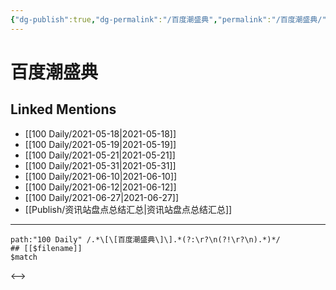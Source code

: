 ```yaml
---
{"dg-publish":true,"dg-permalink":"/百度潮盛典","permalink":"/百度潮盛典/","created":"2023-04-09T16:55:48.985+08:00","updated":"2023-04-09T16:55:49.293+08:00"}
---
```


# 百度潮盛典

## Linked Mentions
- [[100 Daily/2021-05-18\|2021-05-18]]
- [[100 Daily/2021-05-19\|2021-05-19]]
- [[100 Daily/2021-05-21\|2021-05-21]]
- [[100 Daily/2021-05-31\|2021-05-31]]
- [[100 Daily/2021-06-10\|2021-06-10]]
- [[100 Daily/2021-06-12\|2021-06-12]]
- [[100 Daily/2021-06-27\|2021-06-27]]
- [[Publish/资讯站盘点总结汇总\|资讯站盘点总结汇总]]


---

```expander
path:"100 Daily" /.*\[\[百度潮盛典\]\].*(?:\r?\n(?!\r?\n).*)*/
## [[$filename]]
$match
```

<-->